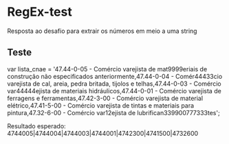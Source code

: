 # RegEx-test

Resposta ao desafio para extrair os números em meio a uma string


## Teste
var lista_cnae = '47.44-0-05 - Comércio varejista de mat9999eriais de construção não especificados anteriormente,47.44-0-04 - Comér44433cio varejista de cal, areia, pedra britada, tijolos e telhas,47.44-0-03 - Comércio var44444ejista de materiais hidráulicos,47.44-0-01 - Comércio varejista de ferragens e ferramentas,47.42-3-00 - Comércio varejista de material elétrico,47.41-5-00 - Comércio varejista de tintas e materiais para pintura,47.32-6-00 - Comércio var12ejista de lubrifican339900777333tes'; 

Resultado esperado: 4744005|4744004|4744003|4744001|4742300|4741500|4732600
